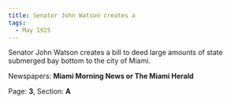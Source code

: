 ```yaml
---  
title: Senator John Watson creates a  
tags:  
  - May 1925  
---  
```

  
Senator John Watson creates a bill to deed large amounts of state submerged bay bottom to the city of Miami.  
  
Newspapers: **Miami Morning News or The Miami Herald**  
  
Page: **3**, Section: **A** 
